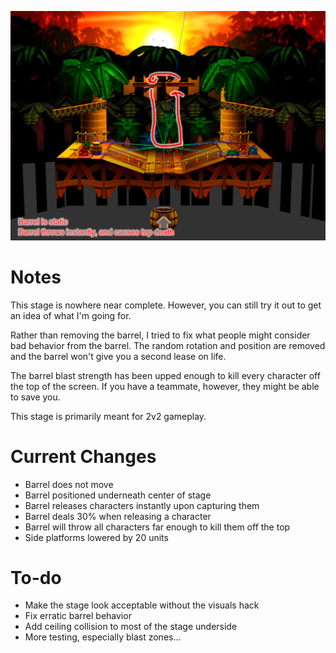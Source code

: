 ![v0.2h](draft.png "v0.2h")

# Notes
This stage is nowhere near complete. However, you can still try it out to get an idea of what I'm going for.

Rather than removing the barrel, I tried to fix what people might consider bad behavior from the barrel. The random rotation and position are removed and the barrel won't give you a second lease on life. 

The barrel blast strength has been upped enough to kill every character off the top of the screen. If you have a teammate, however, they might be able to save you.

This stage is primarily meant for 2v2 gameplay.

# Current Changes
* Barrel does not move
* Barrel positioned underneath center of stage
* Barrel releases characters instantly upon capturing them
* Barrel deals 30% when releasing a character
* Barrel will throw all characters far enough to kill them off the top
* Side platforms lowered by 20 units

# To-do
* Make the stage look acceptable without the visuals hack
* Fix erratic barrel behavior
* Add ceiling collision to most of the stage underside
* More testing, especially blast zones...
